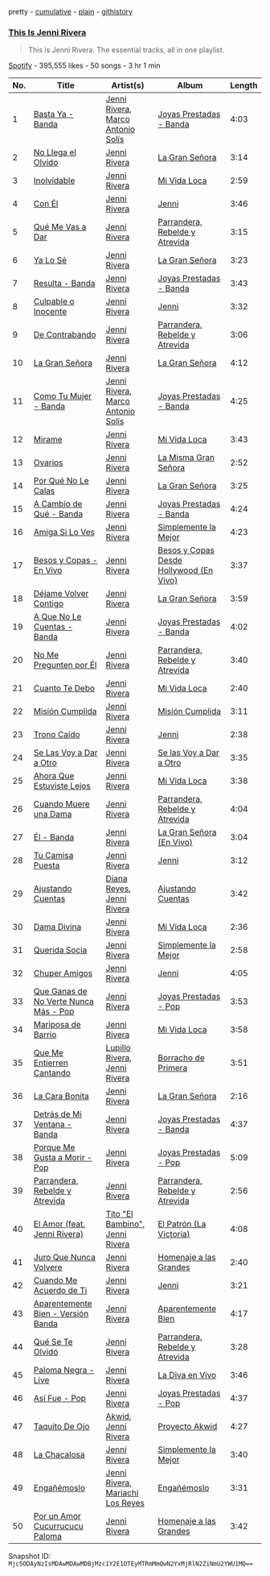 pretty - [cumulative](/playlists/cumulative/37i9dQZF1DZ06evO33jFle.md) - [plain](/playlists/plain/37i9dQZF1DZ06evO33jFle) - [githistory](https://github.githistory.xyz/mackorone/spotify-playlist-archive/blob/main/playlists/plain/37i9dQZF1DZ06evO33jFle)

### [This Is Jenni Rivera](https://open.spotify.com/playlist/37i9dQZF1DZ06evO33jFle)

> This is Jenni Rivera\. The essential tracks, all in one playlist.

[Spotify](https://open.spotify.com/user/spotify) - 395,555 likes - 50 songs - 3 hr 1 min

| No. | Title | Artist(s) | Album | Length |
|---|---|---|---|---|
| 1 | [Basta Ya \- Banda](https://open.spotify.com/track/51CruNPLETPjo5BV5k2MYt) | [Jenni Rivera](https://open.spotify.com/artist/5c4wQaXkNDqSOTjqX4ExAu), [Marco Antonio Solís](https://open.spotify.com/artist/3tJnB0s6c3oXPq1SCCavnd) | [Joyas Prestadas \- Banda](https://open.spotify.com/album/2S1InqamaQuotpISCqos3W) | 4:03 |
| 2 | [No Llega el Olvido](https://open.spotify.com/track/2l8QQVT6hYdnT79kKCU6p6) | [Jenni Rivera](https://open.spotify.com/artist/5c4wQaXkNDqSOTjqX4ExAu) | [La Gran Señora](https://open.spotify.com/album/6JpMhu4IR3A7gwjksos2Sa) | 3:14 |
| 3 | [Inolvidable](https://open.spotify.com/track/7bEZbS1gadU29L5eIwM2gM) | [Jenni Rivera](https://open.spotify.com/artist/5c4wQaXkNDqSOTjqX4ExAu) | [Mi Vida Loca](https://open.spotify.com/album/6T7KG6x0FdyEhDLaCJ1xmM) | 2:59 |
| 4 | [Con Él](https://open.spotify.com/track/7aCLtSlkFRMiPycFEEhLFA) | [Jenni Rivera](https://open.spotify.com/artist/5c4wQaXkNDqSOTjqX4ExAu) | [Jenni](https://open.spotify.com/album/2TJAjnZKucKaS4CKX0O4Vh) | 3:46 |
| 5 | [Qué Me Vas a Dar](https://open.spotify.com/track/1dqURLZC3n4EL6lPUF2DHx) | [Jenni Rivera](https://open.spotify.com/artist/5c4wQaXkNDqSOTjqX4ExAu) | [Parrandera, Rebelde y Atrevida](https://open.spotify.com/album/2I50wzYim7XrZhBSrolmzs) | 3:15 |
| 6 | [Ya Lo Sé](https://open.spotify.com/track/4pIiKrGXCgTZOAFGJjCEvL) | [Jenni Rivera](https://open.spotify.com/artist/5c4wQaXkNDqSOTjqX4ExAu) | [La Gran Señora](https://open.spotify.com/album/6JpMhu4IR3A7gwjksos2Sa) | 3:23 |
| 7 | [Resulta \- Banda](https://open.spotify.com/track/4sT4lDZR7uwgYxEmiqZvEQ) | [Jenni Rivera](https://open.spotify.com/artist/5c4wQaXkNDqSOTjqX4ExAu) | [Joyas Prestadas \- Banda](https://open.spotify.com/album/2S1InqamaQuotpISCqos3W) | 3:43 |
| 8 | [Culpable o Inocente](https://open.spotify.com/track/59AAuV11OFaL8VX98tLxYx) | [Jenni Rivera](https://open.spotify.com/artist/5c4wQaXkNDqSOTjqX4ExAu) | [Jenni](https://open.spotify.com/album/2TJAjnZKucKaS4CKX0O4Vh) | 3:32 |
| 9 | [De Contrabando](https://open.spotify.com/track/3qIyYcE3nwAPOlXP6SSGPg) | [Jenni Rivera](https://open.spotify.com/artist/5c4wQaXkNDqSOTjqX4ExAu) | [Parrandera, Rebelde y Atrevida](https://open.spotify.com/album/2I50wzYim7XrZhBSrolmzs) | 3:06 |
| 10 | [La Gran Señora](https://open.spotify.com/track/3Q9Q9rYI2hwYZNl0Mmc2FB) | [Jenni Rivera](https://open.spotify.com/artist/5c4wQaXkNDqSOTjqX4ExAu) | [La Gran Señora](https://open.spotify.com/album/6JpMhu4IR3A7gwjksos2Sa) | 4:12 |
| 11 | [Como Tu Mujer \- Banda](https://open.spotify.com/track/2q13QRhe7cgmZNjUmwbn4p) | [Jenni Rivera](https://open.spotify.com/artist/5c4wQaXkNDqSOTjqX4ExAu), [Marco Antonio Solís](https://open.spotify.com/artist/3tJnB0s6c3oXPq1SCCavnd) | [Joyas Prestadas \- Banda](https://open.spotify.com/album/2S1InqamaQuotpISCqos3W) | 4:25 |
| 12 | [Mirame](https://open.spotify.com/track/2lxiwqCxyXDxL8xks4aXBu) | [Jenni Rivera](https://open.spotify.com/artist/5c4wQaXkNDqSOTjqX4ExAu) | [Mi Vida Loca](https://open.spotify.com/album/6T7KG6x0FdyEhDLaCJ1xmM) | 3:43 |
| 13 | [Ovarios](https://open.spotify.com/track/5M0xCMnbD2gDUfhRo5pvlT) | [Jenni Rivera](https://open.spotify.com/artist/5c4wQaXkNDqSOTjqX4ExAu) | [La Misma Gran Señora](https://open.spotify.com/album/4JckvbYfeoqro9OfNM87y5) | 2:52 |
| 14 | [Por Qué No Le Calas](https://open.spotify.com/track/54dl0Wvtmd9tcLfwjxONEn) | [Jenni Rivera](https://open.spotify.com/artist/5c4wQaXkNDqSOTjqX4ExAu) | [La Gran Señora](https://open.spotify.com/album/6JpMhu4IR3A7gwjksos2Sa) | 3:25 |
| 15 | [A Cambio de Qué \- Banda](https://open.spotify.com/track/0KJukOSRpRffsmjG3KB9L7) | [Jenni Rivera](https://open.spotify.com/artist/5c4wQaXkNDqSOTjqX4ExAu) | [Joyas Prestadas \- Banda](https://open.spotify.com/album/2S1InqamaQuotpISCqos3W) | 4:24 |
| 16 | [Amiga Si Lo Ves](https://open.spotify.com/track/5FSZ1u0m46BQPGNXZEO5AS) | [Jenni Rivera](https://open.spotify.com/artist/5c4wQaXkNDqSOTjqX4ExAu) | [Simplemente la Mejor](https://open.spotify.com/album/598e7UqBzKqD8st5MZbXwu) | 4:23 |
| 17 | [Besos y Copas \- En Vivo](https://open.spotify.com/track/0fqFKDW0OUuuZSNaQjt8fp) | [Jenni Rivera](https://open.spotify.com/artist/5c4wQaXkNDqSOTjqX4ExAu) | [Besos y Copas Desde Hollywood \(En Vivo\)](https://open.spotify.com/album/0RhEu6IcEPSdrW6GFzQipE) | 3:37 |
| 18 | [Déjame Volver Contigo](https://open.spotify.com/track/01AVaTct7bSuVvG5HdsGbc) | [Jenni Rivera](https://open.spotify.com/artist/5c4wQaXkNDqSOTjqX4ExAu) | [La Gran Señora](https://open.spotify.com/album/6JpMhu4IR3A7gwjksos2Sa) | 3:59 |
| 19 | [A Que No Le Cuentas \- Banda](https://open.spotify.com/track/6JcN0pwRcegqH1hyZcID15) | [Jenni Rivera](https://open.spotify.com/artist/5c4wQaXkNDqSOTjqX4ExAu) | [Joyas Prestadas \- Banda](https://open.spotify.com/album/2S1InqamaQuotpISCqos3W) | 4:02 |
| 20 | [No Me Pregunten por Él](https://open.spotify.com/track/5Nj0RXNoIlEarYJPo6VWJR) | [Jenni Rivera](https://open.spotify.com/artist/5c4wQaXkNDqSOTjqX4ExAu) | [Parrandera, Rebelde y Atrevida](https://open.spotify.com/album/2I50wzYim7XrZhBSrolmzs) | 3:40 |
| 21 | [Cuanto Te Debo](https://open.spotify.com/track/5YnM1ANB0hhm9Jk2O53Zrl) | [Jenni Rivera](https://open.spotify.com/artist/5c4wQaXkNDqSOTjqX4ExAu) | [Mi Vida Loca](https://open.spotify.com/album/6T7KG6x0FdyEhDLaCJ1xmM) | 2:40 |
| 22 | [Misión Cumplida](https://open.spotify.com/track/4LMQxOMgUPlugjBlfp2ZK6) | [Jenni Rivera](https://open.spotify.com/artist/5c4wQaXkNDqSOTjqX4ExAu) | [Misión Cumplida](https://open.spotify.com/album/0uQRZ1SvseWfRuu5kl14hc) | 3:11 |
| 23 | [Trono Caído](https://open.spotify.com/track/7EcqOfu60lF12ZSbk34SaZ) | [Jenni Rivera](https://open.spotify.com/artist/5c4wQaXkNDqSOTjqX4ExAu) | [Jenni](https://open.spotify.com/album/2TJAjnZKucKaS4CKX0O4Vh) | 2:38 |
| 24 | [Se Las Voy a Dar a Otro](https://open.spotify.com/track/43BemmCZRTcjYDnT7HqJWW) | [Jenni Rivera](https://open.spotify.com/artist/5c4wQaXkNDqSOTjqX4ExAu) | [Se las Voy a Dar a Otro](https://open.spotify.com/album/2XGyVths5rK6LJEYO69Dum) | 3:35 |
| 25 | [Ahora Que Estuviste Lejos](https://open.spotify.com/track/0mVNDYnQh9Dcdl3M2fRts1) | [Jenni Rivera](https://open.spotify.com/artist/5c4wQaXkNDqSOTjqX4ExAu) | [Mi Vida Loca](https://open.spotify.com/album/6T7KG6x0FdyEhDLaCJ1xmM) | 3:38 |
| 26 | [Cuando Muere una Dama](https://open.spotify.com/track/2WDYkaIeWZOxdnp14Oa71G) | [Jenni Rivera](https://open.spotify.com/artist/5c4wQaXkNDqSOTjqX4ExAu) | [Parrandera, Rebelde y Atrevida](https://open.spotify.com/album/2I50wzYim7XrZhBSrolmzs) | 4:04 |
| 27 | [Él \- Banda](https://open.spotify.com/track/4SFqbs96DA1k3r86PuQuRT) | [Jenni Rivera](https://open.spotify.com/artist/5c4wQaXkNDqSOTjqX4ExAu) | [La Gran Señora \(En Vivo\)](https://open.spotify.com/album/10gxA0j90FN3wKfKOJWrqx) | 3:04 |
| 28 | [Tu Camisa Puesta](https://open.spotify.com/track/6u0aeqk6AA0p010nw2wh7T) | [Jenni Rivera](https://open.spotify.com/artist/5c4wQaXkNDqSOTjqX4ExAu) | [Jenni](https://open.spotify.com/album/2TJAjnZKucKaS4CKX0O4Vh) | 3:12 |
| 29 | [Ajustando Cuentas](https://open.spotify.com/track/3rbtjnfJKzKxvwvaB3zopY) | [Diana Reyes](https://open.spotify.com/artist/5bY76TkueuNA4eqIm67Pkz), [Jenni Rivera](https://open.spotify.com/artist/5c4wQaXkNDqSOTjqX4ExAu) | [Ajustando Cuentas](https://open.spotify.com/album/4sGlWWQx6V1fq8ct7T4aFV) | 3:42 |
| 30 | [Dama Divina](https://open.spotify.com/track/4mznGgE31Oj2vDlrPNZLqx) | [Jenni Rivera](https://open.spotify.com/artist/5c4wQaXkNDqSOTjqX4ExAu) | [Mi Vida Loca](https://open.spotify.com/album/6T7KG6x0FdyEhDLaCJ1xmM) | 2:36 |
| 31 | [Querida Socia](https://open.spotify.com/track/2RnicjjQqoaeY2YiiMxrPq) | [Jenni Rivera](https://open.spotify.com/artist/5c4wQaXkNDqSOTjqX4ExAu) | [Simplemente la Mejor](https://open.spotify.com/album/598e7UqBzKqD8st5MZbXwu) | 2:58 |
| 32 | [Chuper Amigos](https://open.spotify.com/track/6h8oQHda1vXeex187OLud3) | [Jenni Rivera](https://open.spotify.com/artist/5c4wQaXkNDqSOTjqX4ExAu) | [Jenni](https://open.spotify.com/album/2TJAjnZKucKaS4CKX0O4Vh) | 4:05 |
| 33 | [Que Ganas de No Verte Nunca Más \- Pop](https://open.spotify.com/track/7BcyzX3sgFJht2vhVrXYzl) | [Jenni Rivera](https://open.spotify.com/artist/5c4wQaXkNDqSOTjqX4ExAu) | [Joyas Prestadas \- Pop](https://open.spotify.com/album/4PbG5KBpRl1ObRpMJ9oLF6) | 3:53 |
| 34 | [Mariposa de Barrio](https://open.spotify.com/track/02ykJXbTaAyxPgaicIRxo4) | [Jenni Rivera](https://open.spotify.com/artist/5c4wQaXkNDqSOTjqX4ExAu) | [Mi Vida Loca](https://open.spotify.com/album/6T7KG6x0FdyEhDLaCJ1xmM) | 3:58 |
| 35 | [Que Me Entierren Cantando](https://open.spotify.com/track/5GaIwab0GIWICCSVzldmUY) | [Lupillo Rivera](https://open.spotify.com/artist/341CfLcUdaBGixB8IJjYwW), [Jenni Rivera](https://open.spotify.com/artist/5c4wQaXkNDqSOTjqX4ExAu) | [Borracho de Primera](https://open.spotify.com/album/1cjt1zBdNmoD4qi3s2meCy) | 3:51 |
| 36 | [La Cara Bonita](https://open.spotify.com/track/738eSXmmWKzUztBlemx7DQ) | [Jenni Rivera](https://open.spotify.com/artist/5c4wQaXkNDqSOTjqX4ExAu) | [La Gran Señora](https://open.spotify.com/album/6JpMhu4IR3A7gwjksos2Sa) | 2:16 |
| 37 | [Detrás de Mi Ventana \- Banda](https://open.spotify.com/track/5BwEvu0Spcv6zjOPFWw4HD) | [Jenni Rivera](https://open.spotify.com/artist/5c4wQaXkNDqSOTjqX4ExAu) | [Joyas Prestadas \- Banda](https://open.spotify.com/album/2S1InqamaQuotpISCqos3W) | 4:37 |
| 38 | [Porque Me Gusta a Morir \- Pop](https://open.spotify.com/track/1o1T0dmi0pPcJxYROpgBVy) | [Jenni Rivera](https://open.spotify.com/artist/5c4wQaXkNDqSOTjqX4ExAu) | [Joyas Prestadas \- Pop](https://open.spotify.com/album/4PbG5KBpRl1ObRpMJ9oLF6) | 5:09 |
| 39 | [Parrandera, Rebelde y Atrevida](https://open.spotify.com/track/3B1rdhOmO7LwlyIFsC0xFK) | [Jenni Rivera](https://open.spotify.com/artist/5c4wQaXkNDqSOTjqX4ExAu) | [Parrandera, Rebelde y Atrevida](https://open.spotify.com/album/2I50wzYim7XrZhBSrolmzs) | 2:56 |
| 40 | [El Amor \(feat\. Jenni Rivera\)](https://open.spotify.com/track/22uCmfKNu7CQM8IFl1syI0) | [Tito "El Bambino"](https://open.spotify.com/artist/5fJsY7afrbsyzJj9wdzJMh), [Jenni Rivera](https://open.spotify.com/artist/5c4wQaXkNDqSOTjqX4ExAu) | [El Patrón \(La Victoria\)](https://open.spotify.com/album/214muZYoc3ewXMXGwQBFVU) | 4:08 |
| 41 | [Juro Que Nunca Volvere](https://open.spotify.com/track/7zf9VnCyarordJgf4lbDk4) | [Jenni Rivera](https://open.spotify.com/artist/5c4wQaXkNDqSOTjqX4ExAu) | [Homenaje a las Grandes](https://open.spotify.com/album/6XObfnPoT85f85nZMeOBLJ) | 2:40 |
| 42 | [Cuando Me Acuerdo de Ti](https://open.spotify.com/track/1jiTEN8iyh2GerskBrVm2M) | [Jenni Rivera](https://open.spotify.com/artist/5c4wQaXkNDqSOTjqX4ExAu) | [Jenni](https://open.spotify.com/album/2TJAjnZKucKaS4CKX0O4Vh) | 3:21 |
| 43 | [Aparentemente Bien \- Versión Banda](https://open.spotify.com/track/2nHekPOutiUg9MiCp74NjH) | [Jenni Rivera](https://open.spotify.com/artist/5c4wQaXkNDqSOTjqX4ExAu) | [Aparentemente Bien](https://open.spotify.com/album/1932flu69zKoy3j2Qgz0P2) | 4:17 |
| 44 | [Qué Se Te Olvidó](https://open.spotify.com/track/3TcBX4GjzzSyMRwTNLvovt) | [Jenni Rivera](https://open.spotify.com/artist/5c4wQaXkNDqSOTjqX4ExAu) | [Parrandera, Rebelde y Atrevida](https://open.spotify.com/album/2I50wzYim7XrZhBSrolmzs) | 3:28 |
| 45 | [Paloma Negra \- Live](https://open.spotify.com/track/4slj1zrClwJSLdUNLezp4f) | [Jenni Rivera](https://open.spotify.com/artist/5c4wQaXkNDqSOTjqX4ExAu) | [La Diva en Vivo](https://open.spotify.com/album/6nZlQ5J8lFrZ0Db4KZuFce) | 3:46 |
| 46 | [Así Fue \- Pop](https://open.spotify.com/track/7G9UBSP0u8EEDWNaadXnZU) | [Jenni Rivera](https://open.spotify.com/artist/5c4wQaXkNDqSOTjqX4ExAu) | [Joyas Prestadas \- Pop](https://open.spotify.com/album/4PbG5KBpRl1ObRpMJ9oLF6) | 4:37 |
| 47 | [Taquito De Ojo](https://open.spotify.com/track/0sVjpJLaiJfDeqnMNwIu0v) | [Akwid](https://open.spotify.com/artist/3mYFuz6iY7D9X78rOXg5CG), [Jenni Rivera](https://open.spotify.com/artist/5c4wQaXkNDqSOTjqX4ExAu) | [Proyecto Akwid](https://open.spotify.com/album/7IIVtFcrNzU7PV8gBqq6oM) | 4:27 |
| 48 | [La Chacalosa](https://open.spotify.com/track/78thkAb46Sm4s67EW6kDby) | [Jenni Rivera](https://open.spotify.com/artist/5c4wQaXkNDqSOTjqX4ExAu) | [Simplemente la Mejor](https://open.spotify.com/album/598e7UqBzKqD8st5MZbXwu) | 3:40 |
| 49 | [Engañémoslo](https://open.spotify.com/track/6ZtFzzPFSwg6rPPfNIqFJj) | [Jenni Rivera](https://open.spotify.com/artist/5c4wQaXkNDqSOTjqX4ExAu), [Mariachi Los Reyes](https://open.spotify.com/artist/4F7KkuF7t7TJPJk7mNPIlM) | [Engañémoslo](https://open.spotify.com/album/3WEmQxo46sFb48DUXk8nli) | 3:31 |
| 50 | [Por un Amor Cucurrucucu Paloma](https://open.spotify.com/track/0SoWXX2bEslbR4lmoTFwk7) | [Jenni Rivera](https://open.spotify.com/artist/5c4wQaXkNDqSOTjqX4ExAu) | [Homenaje a las Grandes](https://open.spotify.com/album/6XObfnPoT85f85nZMeOBLJ) | 3:42 |

Snapshot ID: `Mjc5ODAyNzIsMDAwMDAwMDBjMzc1Y2E1OTEyMTRmMmQwN2YxMjRlN2ZiNmU2YWU1MQ==`
